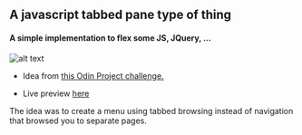 ## A javascript tabbed pane type of thing

#### A simple implementation to flex some JS, JQuery, ...

![alt text](./img/calc-shot.png "JS-Calculator screen shot")

- Idea from <a href="http://www.theodinproject.com/javascript-and-jquery/manipulating-the-dom-with-jquery" target="_blank">this Odin Project challenge.</a>

- Live preview [here](http://htmlpreview.github.io/?https://github.com/afshinator/js-tabbedPane/blob/master/index.html)


The idea was to create a menu using tabbed browsing instead of navigation that browsed you to separate pages.  





